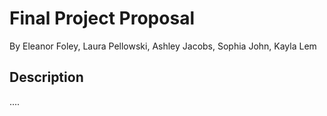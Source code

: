 # Final Project Proposal
By Eleanor Foley, Laura Pellowski, Ashley Jacobs, Sophia John, Kayla Lem

## Description
....
